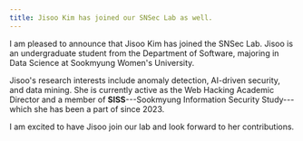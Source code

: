 ```yaml
---
title: Jisoo Kim has joined our SNSec Lab as well.
---
```



I am pleased to announce that Jisoo Kim has joined the SNSec Lab. Jisoo is an undergraduate student from the Department of Software, majoring in Data Science at Sookmyung Women's University.

Jisoo's research interests include anomaly detection, AI-driven security, and data mining. She is currently active as the Web Hacking Academic Director and a member of **SISS**---Sookmyung Information Security Study---which she has been a part of since 2023.

I am excited to have Jisoo join our lab and look forward to her contributions.
